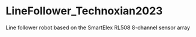 # LineFollower_Technoxian2023
Line follower robot based on the SmartElex RL508 8-channel sensor array
